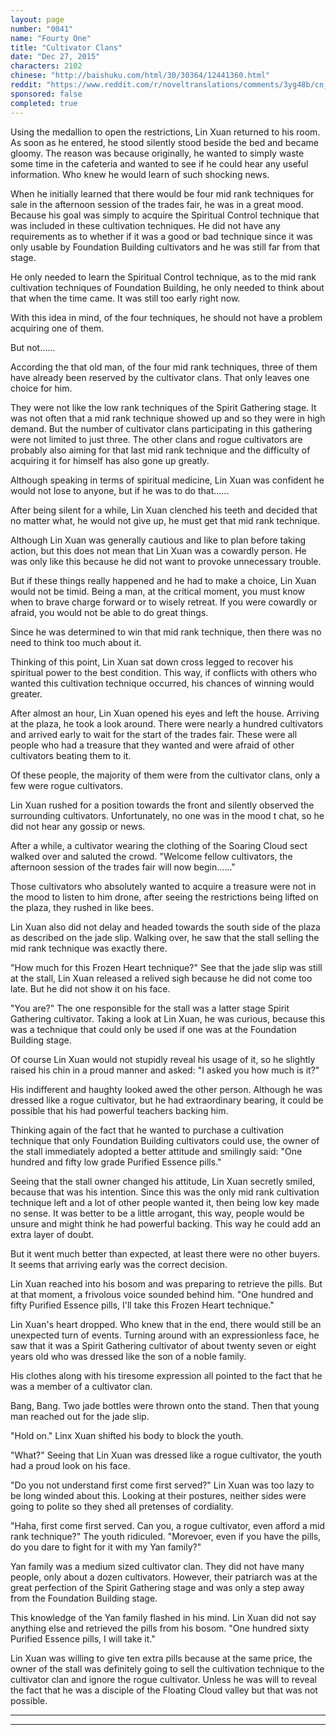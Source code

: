 ```yaml
---
layout: page
number: "0041"
name: "Fourty One"
title: "Cultivator Clans"
date: "Dec 27, 2015"
characters: 2102
chinese: "http://baishuku.com/html/30/30364/12441360.html"
reddit: "https://www.reddit.com/r/noveltranslations/comments/3yg48b/cn_tempered_immortal_chapter_0041/"
sponsored: false
completed: true
---
```


Using the medallion to open the restrictions, Lin Xuan returned to his room. As soon as he entered, he stood silently stood beside the bed and became gloomy. The reason was because originally, he wanted to simply waste some time in the cafeteria and wanted to see if he could hear any useful information. Who knew he would learn of such shocking news.

When he initially learned that there would be four mid rank techniques for sale in the afternoon session of the trades fair, he was in a great mood. Because his goal was simply to acquire the Spiritual Control technique that was included in these cultivation techniques. He did not have any requirements as to whether if it was a good or bad technique since it was only usable by Foundation Building cultivators and he was still far from that stage.

He only needed to learn the Spiritual Control technique, as to the mid rank cultivation techniques of Foundation Building, he only needed to think about that when the time came. It was still too early right now.

With this idea in mind, of the four techniques, he should not have a problem acquiring one of them.

But not......

According the that old man, of the four mid rank techniques, three of them have already been reserved by the cultivator clans. That only leaves one choice for him.

They were not like the low rank techniques of the Spirit Gathering stage. It was not often that a mid rank technique showed up and so they were in high demand. But the number of cultivator clans participating in this gathering were not limited to just three. The other clans and rogue cultivators are probably also aiming for that last mid rank technique and the difficulty of acquiring it for himself has also gone up greatly.

Although speaking in terms of spiritual medicine, Lin Xuan was confident he would not lose to anyone, but if he was to do that......

After being silent for a while, Lin Xuan clenched his teeth and decided that no matter what, he would not give up, he must get that mid rank technique.

Although Lin Xuan was generally cautious and like to plan before taking action, but this does not mean that Lin Xuan was a cowardly person. He was only like this because he did not want to provoke unnecessary trouble.

But if these things really happened and he had to make a choice, Lin Xuan would not be timid. Being a man, at the critical moment, you must know when to brave charge forward or to wisely retreat. If you were cowardly or afraid, you would not be able to do great things.

Since he was determined to win that mid rank technique, then there was no need to think too much about it.

Thinking of this point, Lin Xuan sat down cross legged to recover his spiritual power to the best condition. This way, if conflicts with others who wanted this cultivation technique occurred, his chances of winning would greater.

After almost an hour, Lin Xuan opened his eyes and left the house. Arriving at the plaza, he took a look around. There were nearly a hundred cultivators and arrived early to wait for the start of the trades fair. These were all people who had a treasure that they wanted and were afraid of other cultivators beating them to it.

Of these people, the majority of them were from the cultivator clans, only a few were rogue cultivators.

Lin Xuan rushed for a position towards the front and silently observed the surrounding cultivators. Unfortunately, no one was in the mood t chat, so he did not hear any gossip or news.

After a while, a cultivator wearing the clothing of the Soaring Cloud sect walked over and saluted the crowd. "Welcome fellow cultivators, the afternoon session of the trades fair will now begin......"

Those cultivators who absolutely wanted to acquire a treasure were not in the mood to listen to him drone, after seeing the restrictions being lifted on the plaza, they rushed in like bees.

Lin Xuan also did not delay and headed towards the south side of the plaza as described on the jade slip. Walking over, he saw that the stall selling the mid rank technique was exactly there.

"How much for this Frozen Heart technique?" See that the jade slip was still at the stall, Lin Xuan released a relived sigh because he did not come too late. But he did not show it on his face.

"You are?" The one responsible for the stall was a latter stage Spirit Gathering cultivator. Taking a look at Lin Xuan, he was curious, because this was a technique that could only be used if one was at the Foundation Building stage.

Of course Lin Xuan would not stupidly reveal his usage of it, so he slightly raised his chin in a proud manner and asked: "I asked you how much is it?"

His indifferent and haughty looked awed the other person. Although he was dressed like a rogue cultivator, but he had extraordinary bearing, it could be possible that his had powerful teachers backing him.

Thinking again of the fact that he wanted to purchase a cultivation technique that only Foundation Building cultivators could use, the owner of the stall immediately adopted a better attitude and smilingly said: "One hundred and fifty low grade Purified Essence pills."

Seeing that the stall owner changed his attitude, Lin Xuan secretly smiled, because that was his intention. Since this was the only mid rank cultivation technique left and a lot of other people wanted it, then being low key made no sense. It was better to be a little arrogant, this way, people would be unsure and might think he had powerful backing. This way he could add an extra layer of doubt.

But it went much better than expected, at least there were no other buyers. It seems that arriving early was the correct decision.

Lin Xuan reached into his bosom and was preparing to retrieve the pills. But at that moment, a frivolous voice sounded behind him. "One hundred and fifty Purified Essence pills, I'll take this Frozen Heart technique."

Lin Xuan's heart dropped. Who knew that in the end, there would still be an unexpected turn of events. Turning around with an expressionless face, he saw that it was a Spirit Gathering cultivator of about twenty seven or eight years old who was dressed like the son of a noble family.

His clothes along with his tiresome expression all pointed to the fact that he was a member of a cultivator clan.

Bang, Bang. Two jade bottles were thrown onto the stand. Then that young man reached out for the jade slip.

"Hold on." Linx Xuan shifted his body to block the youth.

"What?" Seeing that Lin Xuan was dressed like a rogue cultivator, the youth had a proud look on his face.

"Do you not understand first come first served?" Lin Xuan was too lazy to be long winded about this. Looking at their postures, neither sides were going to polite so they shed all pretenses of cordiality.

"Haha, first come first served. Can you, a rogue cultivator, even afford a mid rank technique?" The youth ridiculed. "Morevoer, even if you have the pills, do you dare to fight for it with my Yan family?"

Yan family was a medium sized cultivator clan. They did not have many people, only about a dozen cultivators. However, their patriarch was at the great perfection of the Spirit Gathering stage and was only a step away from the Foundation Building stage.

This knowledge of the Yan family flashed in his mind. Lin Xuan did not say anything else and retrieved the pills from his bosom. "One hundred sixty Purified Essence pills, I will take it."

Lin Xuan was willing to give ten extra pills because at the same price, the owner of the stall was definitely going to sell the cultivation technique to the cultivator clan and ignore the rogue cultivator. Unless he was will to reveal the fact that he was a disciple of the Floating Cloud valley but that was not possible.

- - -
- - -

